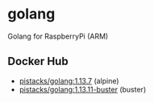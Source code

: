 # golang
Golang for RaspberryPi (ARM)

## Docker Hub

- [pistacks/golang:1.13.7](https://hub.docker.com/r/pistacks/golang) (alpine)
- [pistacks/golang:1.13.11-buster](https://hub.docker.com/repository/docker/pistacks/golang) (buster)
